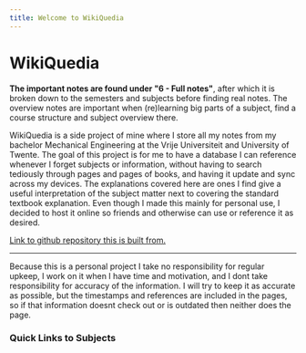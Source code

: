 ```yaml
---
title: Welcome to WikiQuedia
---
```

# WikiQuedia
__The important notes are found under "6 - Full notes"__, after which it is broken down to the semesters and subjects before finding real notes. The overview notes are important when (re)learning big parts of a subject, find a course structure and subject overview there.

WikiQuedia is a side project of mine where I store all my notes from my bachelor Mechanical Engineering at the Vrije Universiteit and University of Twente. 
The goal of this project is for me to have a database I can reference whenever I forget subjects or information, without having to search tediously through pages and pages of books, and having it update and sync across my devices. The explanations covered here are ones I find give a useful interpretation of the subject matter next to covering the standard textbook explanation. Even though I made this mainly for personal use, I decided to host it online so friends and otherwise can use or reference it as desired.

[Link to github repository this is built from.](https://github.com/QueNerguy/WikiQuedia)

---
Because this is a personal project I take no responsibility for regular upkeep, I work on it when I have time and motivation, and I dont take responsibility for accuracy of the information. I will try to keep it as accurate as possible, but the timestamps and references are included in the pages, so if that information doesnt check out or is outdated then neither does the page.

### Quick Links to Subjects